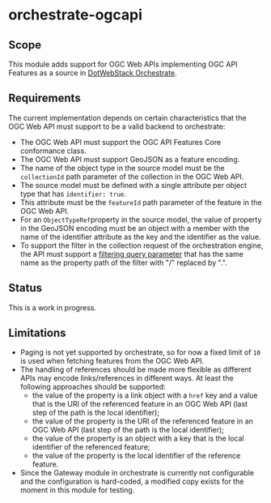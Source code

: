 # orchestrate-ogcapi

## Scope

This module adds support for OGC Web APIs implementing OGC API Features as a source in [DotWebStack Orchestrate](https://github.com/dotwebstack/orchestrate).

## Requirements

The current implementation depends on certain characteristics that the OGC Web API must support to be a valid backend to orchestrate:

* The OGC Web API must support the OGC API Features Core conformance class.
* The OGC Web API must support GeoJSON as a feature encoding.
* The name of the object type in the source model must be the `collectionId` path parameter of the collection in the OGC Web API.
* The source model must be defined with a single attribute per object type that has `identifier: true`.
* This attribute must be the `featureId` path parameter of the feature in the OGC Web API.
* For an `ObjectTypeRef`property in the source model, the value of property in the GeoJSON encoding must be an object with a member with the name of the identifier attribute as the key and the identifier as the value.
* To support the filter in the collection request of the orchestration engine, the API must support a [filtering query parameter](http://docs.opengeospatial.org/is/17-069r4/17-069r4.html#_parameters_for_filtering_on_feature_properties) that has the same name as the property path of the filter with "/" replaced by ".".

## Status

This is a work in progress.

## Limitations

* Paging is not yet supported by orchestrate, so for now a fixed limit of `10` is used when fetching features from the OGC Web API.
* The handling of references should be made more flexible as different APIs may encode links/references in different ways. At least the following approaches should be supported:
  * the value of the property is a link object with a `href` key and a value that is the URI of the referenced feature in an OGC Web API (last step of the path is the local identifier);
  * the value of the property is the URI of the referenced feature in an OGC Web API (last step of the path is the local identifier);
  * the value of the property is an object with a key that is the local identifier of the referenced feature;
  * the value of the property is the local identifier of the reference feature.
* Since the Gateway module in orchestrate is currently not configurable and the configuration is hard-coded, a modified copy exists for the moment in this module for testing.




